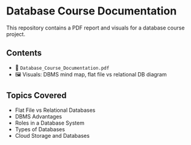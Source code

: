 # Database Course Documentation

This repository contains a PDF report and visuals for a database course project.

## Contents

- 📄 `Database_Course_Documentation.pdf`
- 🖼 Visuals: DBMS mind map, flat file vs relational DB diagram

## Topics Covered

- Flat File vs Relational Databases  
- DBMS Advantages  
- Roles in a Database System  
- Types of Databases  
- Cloud Storage and Databases
